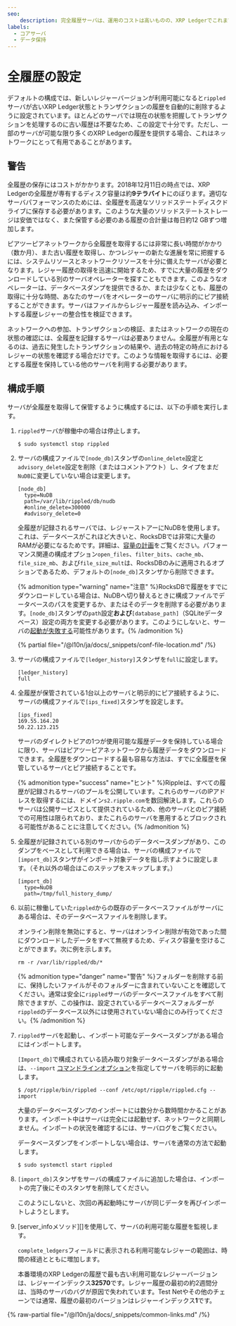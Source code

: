 ```yaml
---
seo:
    description: 完全履歴サーバは、運用のコストは高いものの、XRP Ledgerでこれまでに発生したすべてのトランザクションの記録を提供します。
labels:
  - コアサーバ
  - データ保持
---
```

# 全履歴の設定

デフォルトの構成では、新しいレジャーバージョンが利用可能になると`rippled`サーバが古いXRP Ledger状態とトランザクションの履歴を自動的に削除するように設定されています。ほとんどのサーバでは現在の状態を把握してトランザクションを処理するのに古い履歴は不要なため、この設定で十分です。ただし、一部のサーバが可能な限り多くのXRP Ledgerの履歴を提供する場合、これはネットワークにとって有用であることがあります。

## 警告

全履歴の保存にはコストがかかります。2018年12月11日の時点では、XRP Ledgerの全履歴が専有するディスク容量は約**9テラバイト**にのぼります。適切なサーバパフォーマンスのためには、全履歴を高速なソリッドステートディスクドライブに保存する必要があります。このような大量のソリッドステートストレージは安価ではなく、また保管する必要のある履歴の合計量は毎日約12 GBずつ増加します。

ピアツーピアネットワークから全履歴を取得するには非常に長い時間がかかり（数か月）、また古い履歴を取得し、かつレジャーの新たな進展を常に把握するには、システムリソースとネットワークリソースを十分に備えたサーバが必要となります。レジャー履歴の取得を迅速に開始するため、すでに大量の履歴をダウンロードしている別のサーバオペレーターを探すこともできます。このようなオペレーターは、データベースダンプを提供できるか、または少なくとも、履歴の取得に十分な時間、あなたのサーバをオペレーターのサーバに明示的にピア接続することができます。サーバはファイルからレジャー履歴を読み込み、インポートする履歴レジャーの整合性を検証できます。

ネットワークへの参加、トランザクションの検証、またはネットワークの現在の状態の確認には、全履歴を記録するサーバは必要ありません。全履歴が有用となるのは、過去に発生したトランザクションの結果や、過去の特定の時点におけるレジャーの状態を確認する場合だけです。このような情報を取得するには、必要とする履歴を保持している他のサーバを利用する必要があります。


## 構成手順

サーバが全履歴を取得して保管するように構成するには、以下の手順を実行します。

1. `rippled`サーバが稼働中の場合は停止します。

    ```
    $ sudo systemctl stop rippled
    ```

0. サーバの構成ファイルで`[node_db]`スタンザの`online_delete`設定と`advisory_delete`設定を削除（またはコメントアウト）し、タイプをまだ`NuDB`に変更していない場合は変更します。

    ```
    [node_db]
      type=NuDB
      path=/var/lib/rippled/db/nudb
      #online_delete=300000
      #advisory_delete=0
    ```

    全履歴が記録されるサーバでは、レジャーストアーにNuDBを使用します。これは、データベースがこれほど大きいと、RocksDBでは非常に大量のRAMが必要になるためです。詳細は、[容量の計画](../../installation/capacity-planning.md)をご覧ください。パフォーマンス関連の構成オプション`open_files`、`filter_bits`、`cache_mb`、`file_size_mb`、および`file_size_mult`は、RocksDBのみに適用されるオプションであるため、デフォルトの`[node_db]`スタンザから削除できます。

    {% admonition type="warning" name="注意" %}RocksDBで履歴をすでにダウンロードしている場合は、NuDBへ切り替えるときに構成ファイルでデータベースのパスを変更するか、またはそのデータを削除する必要があります。`[node_db]`スタンザの`path`設定**および**`[database_path]`（SQLiteデータベース）設定の両方を変更する必要があります。このようにしないと、サーバの[起動が失敗する](../../troubleshooting/server-wont-start.md#状態dbエラー)可能性があります。{% /admonition %}

    {% partial file="/@l10n/ja/docs/_snippets/conf-file-location.md" /%}

0. サーバの構成ファイルで`[ledger_history]`スタンザを`full`に設定します。

    ```
    [ledger_history]
    full
    ```

0. 全履歴が保管されている1台以上のサーバと明示的にピア接続するように、サーバの構成ファイルで`[ips_fixed]`スタンザを設定します。

    ```
    [ips_fixed]
    169.55.164.20
    50.22.123.215
    ```

    サーバのダイレクトピアの1つが使用可能な履歴データを保持している場合に限り、サーバはピアツーピアネットワークから履歴データをダウンロードできます。全履歴をダウンロードする最も容易な方法は、すでに全履歴を保管しているサーバとピア接続することです。

    {% admonition type="success" name="ヒント" %}Rippleは、すべての履歴が記録されるサーバのプールを公開しています。これらのサーバのIPアドレスを取得するには、ドメイン`s2.ripple.com`を数回解決します。これらのサーバは公開サービスとして提供されているため、他のサーバとのピア接続での可用性は限られており、またこれらのサーバを悪用するとブロックされる可能性があることに注意してください。{% /admonition %}

0. 全履歴が記録されている別のサーバからのデータベースダンプがあり、このダンプをベースとして利用できる場合は、サーバの構成ファイルで`[import_db]`スタンザがインポート対象データを指し示すように設定します。（それ以外の場合はこのステップをスキップします。）

    ```
    [import_db]
      type=NuDB
      path=/tmp/full_history_dump/
    ```

0. 以前に稼働していた`rippled`からの既存のデータベースファイルがサーバにある場合は、そのデータベースファイルを削除します。

    オンライン削除を無効にすると、サーバはオンライン削除が有効であった間にダウンロードしたデータをすべて無視するため、ディスク容量を空けることができます。次に例を示します。

    ```
    rm -r /var/lib/rippled/db/*
    ```

    {% admonition type="danger" name="警告" %}フォルダーを削除する前に、保持したいファイルがそのフォルダーに含まれていないことを確認してください。通常は安全に`rippled`サーバのデータベースファイルをすべて削除できますが、この操作は、設定されているデータベースフォルダーが`rippled`のデータベース以外には使用されていない場合にのみ行ってください。{% /admonition %}

0. `rippled`サーバを起動し、インポート可能なデータベースダンプがある場合にはインポートします。

    `[Import_db]`で構成されている読み取り対象データベースダンプがある場合は、`--import` [コマンドラインオプション](../../commandline-usage.md#デーモンモードのオプション)を指定してサーバを明示的に起動します。

    ```
    $ /opt/ripple/bin/rippled --conf /etc/opt/ripple/rippled.cfg --import
    ```

    大量のデータベースダンプのインポートには数分から数時間かかることがあります。インポート中はサーバは完全には起動せず、ネットワークと同期しません。インポートの状況を確認するには、サーバログをご覧ください。

    データベースダンプをインポートしない場合は、サーバを通常の方法で起動します。

    ```
    $ sudo systemctl start rippled
    ```

0. `[import_db]`スタンザをサーバの構成ファイルに追加した場合は、インポートの完了後にそのスタンザを削除してください。

    このようにしないと、次回の再起動時にサーバが同じデータを再びインポートしようとします。

0. [server_infoメソッド][]を使用して、サーバの利用可能な履歴を監視します。

    `complete_ledgers`フィールドに表示される利用可能なレジャーの範囲は、時間の経過とともに増加します。

    本番環境のXRP Ledgerの履歴で最も古い利用可能なレジャーバージョンは、レジャーインデックス**32570**です。レジャー履歴の最初の約2週間分は、当時のサーバのバグが原因で失われています。Test Netやその他のチェーンでは通常、履歴の最初のバージョンはレジャーインデックス**1**です。

{% raw-partial file="/@l10n/ja/docs/_snippets/common-links.md" /%}
